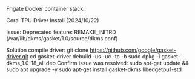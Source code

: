 Frigate Docker container stack:


Coral TPU Driver Install (2024/10/22)


Issue:
Deprecated feature: REMAKE_INITRD (/var/lib/dkms/gasket/1.0/source/dkms.conf)

Solution compile driver:
    git clone https://github.com/google/gasket-driver.git
    cd gasket-driver
    debuild -us -uc -tc -b
    sudo dpkg -i gasket-dkms_1.0-18_all.deb
Confirm issue was resolved:
   sudo apt-get update && sudo apt upgrade -y
   sudo apt-get install gasket-dkms libedgetpu1-std


